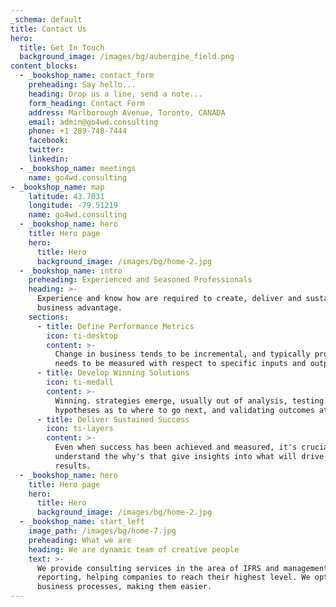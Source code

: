 ```yaml
---
_schema: default
title: Contact Us
hero:
  title: Get In Touch
  background_image: /images/bg/aubergine_field.png
content_blocks:
  - _bookshop_name: contact_form
    preheading: Say hello...
    heading: Drop us a line, send a note...
    form_heading: Contact Form
    address: Marlborough Avenue, Toronto, CANADA
    email: admin@go4wd.consulting
    phone: +1 289-748-7444
    facebook:
    twitter:
    linkedin:
  - _bookshop_name: meetings
    name: go4wd.consulting
- _bookshop_name: map
    latitude: 43.7031
    longitude: -79.51219
    name: go4wd.consulting
  - _bookshop_name: hero
    title: Hero page
    hero:
      title: Hero
      background_image: /images/bg/home-2.jpg
  - _bookshop_name: intro
    preheading: Experienced and Seasoned Professionals
    heading: >-
      Experience and know how are required to create, deliver and sustain core
      business advantage.
    sections:
      - title: Define Performance Metrics
        icon: ti-desktop
        content: >-
          Change in business tends to be incremental, and typically progress
          needs to be measured with respect to specific inputs and outputs.
      - title: Develop Winning Solutions
        icon: ti-medall
        content: >-
          Winning. strategies emerge, usually out of analysis, testing
          hypotheses as to where to go next, and validating outcomes at scale.
      - title: Deliver Sustained Success
        icon: ti-layers
        content: >-
          Even when success has been achieved and measured, it's crucial to
          understand the why's that give insights into what will drive sustained
          results.
  - _bookshop_name: hero
    title: Hero page
    hero:
      title: Hero
      background_image: /images/bg/home-2.jpg
  - _bookshop_name: start_left
    image_path: /images/bg/home-7.jpg
    preheading: What we are
    heading: We are dynamic team of creative people
    text: >-
      We provide consulting services in the area of IFRS and management
      reporting, helping companies to reach their highest level. We optimize
      business processes, making them easier.
---
```


